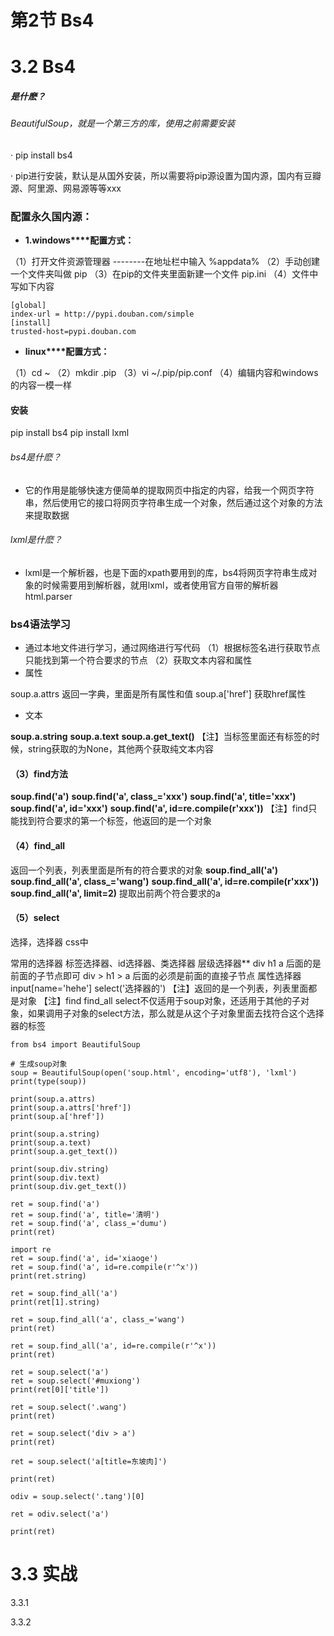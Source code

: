 # 第2节 Bs4

# 3.2 Bs4

##### 是什麽？

###### BeautifulSoup，就是一个第三方的库，使用之前需要安装

·  pip install bs4

·  pip进行安装，默认是从国外安装，所以需要将pip源设置为国内源，国内有豆瓣源、阿里源、网易源等等xxx

### 配置永久国内源：

- **1.windows****配置方式：**

（1）打开文件资源管理器
 --------在地址栏中输入 %appdata%
 （2）手动创建一个文件夹叫做 pip
 （3）在pip的文件夹里面新建一个文件 pip.ini
 （4）文件中写如下内容

```
[global]
index-url = http://pypi.douban.com/simple
[install]
trusted-host=pypi.douban.com
```

- **linux****配置方式：**

（1）cd ~
 （2）mkdir .pip
 （3）vi ~/.pip/pip.conf
 （4）编辑内容和windows的内容一模一样

#### 安装

pip install bs4
 pip install lxml

###### bs4是什麽？

- 它的作用是能够快速方便简单的提取网页中指定的内容，给我一个网页字符串，然后使用它的接口将网页字符串生成一个对象，然后通过这个对象的方法来提取数据

###### lxml是什麽？

- lxml是一个解析器，也是下面的xpath要用到的库，bs4将网页字符串生成对象的时候需要用到解析器，就用lxml，或者使用官方自带的解析器 html.parser

### bs4语法学习

- 通过本地文件进行学习，通过网络进行写代码
       （1）根据标签名进行获取节点
       只能找到第一个符合要求的节点
       （2）获取文本内容和属性
- 属性

soup.a.attrs 返回一字典，里面是所有属性和值
 soup.a['href'] 获取href属性

- 文本

**soup.a.string**
 **soup.a.text**
 **soup.a.get_text()**
 【注】当标签里面还有标签的时候，string获取的为None，其他两个获取纯文本内容

#### （3）find方法

**soup.find('a')**
 **soup.find('a', class_='xxx')**
 **soup.find('a', title='xxx')**
 **soup.find('a', id='xxx')**
 **soup.find('a', id=re.compile(r'xxx'))**
 【注】find只能找到符合要求的第一个标签，他返回的是一个对象

#### （4）find_all

返回一个列表，列表里面是所有的符合要求的对象
 **soup.find_all('a')**
 **soup.find_all('a', class_='wang')**
 **soup.find_all('a', id=re.compile(r'xxx'))**
 **soup.find_all('a', limit=2)** 提取出前两个符合要求的a

#### （5）select

选择，选择器 css中

常用的选择器
 标签选择器、id选择器、类选择器
 层级选择器**
 div h1 a 后面的是前面的子节点即可
 div > h1 > a 后面的必须是前面的直接子节点
 属性选择器
 input[name='hehe']
 select('选择器的')
 【注】返回的是一个列表，列表里面都是对象
 【注】find find_all select不仅适用于soup对象，还适用于其他的子对象，如果调用子对象的select方法，那么就是从这个子对象里面去找符合这个选择器的标签

```
from bs4 import BeautifulSoup
 
# 生成soup对象
soup = BeautifulSoup(open('soup.html', encoding='utf8'), 'lxml')
print(type(soup))
 
print(soup.a.attrs)
print(soup.a.attrs['href'])
print(soup.a['href'])
 
print(soup.a.string)
print(soup.a.text)
print(soup.a.get_text())
 
print(soup.div.string)
print(soup.div.text)
print(soup.div.get_text())
 
ret = soup.find('a')
ret = soup.find('a', title='清明')
ret = soup.find('a', class_='dumu')
print(ret)
 
import re
ret = soup.find('a', id='xiaoge')
ret = soup.find('a', id=re.compile(r'^x'))
print(ret.string)
 
ret = soup.find_all('a')
print(ret[1].string)
 
ret = soup.find_all('a', class_='wang')
print(ret)
 
ret = soup.find_all('a', id=re.compile(r'^x'))
print(ret)
 
ret = soup.select('a')
ret = soup.select('#muxiong')
print(ret[0]['title'])
 
ret = soup.select('.wang')
print(ret)
 
ret = soup.select('div > a')
print(ret)
 
ret = soup.select('a[title=东坡肉]')
 
print(ret)
 
odiv = soup.select('.tang')[0]
 
ret = odiv.select('a')
 
print(ret)
```

# 3.3 实战

3.3.1

 

3.3.2